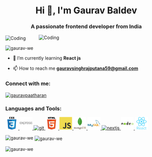 <h1 align="center">Hi 👋, I'm Gaurav Baldev</h1>
<h3 align="center">A passionate frontend developer from India</h3>
<img align="center" src="https://www.vecteezy.com/free-vector/coder" width="200" alt="Coding">
<img align="right" width="400" src="https://www.peakpx.com/en/hd-wallpaper-desktop-knypz" alt="Coding">

<p align="left"> <img src="https://komarev.com/ghpvc/?username=gaurav-we&label=Profile%20views&color=0e75b6&style=flat" alt="gaurav-we" /> </p>

- 🌱 I’m currently learning **React js**

- 📫 How to reach me **gauravsinghrajputana59@gmail.com**

<h3 align="left">Connect with me:</h3>
<p align="left">
<a href="https://instagram.com/gauravpaatharan" target="blank"><img align="center" src="https://raw.githubusercontent.com/rahuldkjain/github-profile-readme-generator/master/src/images/icons/Social/instagram.svg" alt="gauravpaatharan" height="30" width="40" /></a>
</p>

<h3 align="left">Languages and Tools:</h3>
<p align="left"> <a href="https://www.w3schools.com/css/" target="_blank" rel="noreferrer"> <img src="https://raw.githubusercontent.com/devicons/devicon/master/icons/css3/css3-original-wordmark.svg" alt="css3" width="40" height="40"/> </a> <a href="https://expressjs.com" target="_blank" rel="noreferrer"> <img src="https://raw.githubusercontent.com/devicons/devicon/master/icons/express/express-original-wordmark.svg" alt="express" width="40" height="40"/> </a> <a href="https://git-scm.com/" target="_blank" rel="noreferrer"> <img src="https://www.vectorlogo.zone/logos/git-scm/git-scm-icon.svg" alt="git" width="40" height="40"/> </a> <a href="https://www.w3.org/html/" target="_blank" rel="noreferrer"> <img src="https://raw.githubusercontent.com/devicons/devicon/master/icons/html5/html5-original-wordmark.svg" alt="html5" width="40" height="40"/> </a> <a href="https://developer.mozilla.org/en-US/docs/Web/JavaScript" target="_blank" rel="noreferrer"> <img src="https://raw.githubusercontent.com/devicons/devicon/master/icons/javascript/javascript-original.svg" alt="javascript" width="40" height="40"/> </a> <a href="https://www.mongodb.com/" target="_blank" rel="noreferrer"> <img src="https://raw.githubusercontent.com/devicons/devicon/master/icons/mongodb/mongodb-original-wordmark.svg" alt="mongodb" width="40" height="40"/> </a> <a href="https://www.mysql.com/" target="_blank" rel="noreferrer"> <img src="https://raw.githubusercontent.com/devicons/devicon/master/icons/mysql/mysql-original-wordmark.svg" alt="mysql" width="40" height="40"/> </a> <a href="https://nextjs.org/" target="_blank" rel="noreferrer"> <img src="https://cdn.worldvectorlogo.com/logos/nextjs-2.svg" alt="nextjs" width="40" height="40"/> </a> <a href="https://nodejs.org" target="_blank" rel="noreferrer"> <img src="https://raw.githubusercontent.com/devicons/devicon/master/icons/nodejs/nodejs-original-wordmark.svg" alt="nodejs" width="40" height="40"/> </a> <a href="https://reactjs.org/" target="_blank" rel="noreferrer"> <img src="https://raw.githubusercontent.com/devicons/devicon/master/icons/react/react-original-wordmark.svg" alt="react" width="40" height="40"/> </a> </p>

<p><img align="left" src="https://github-readme-stats.vercel.app/api/top-langs?username=gaurav-we&show_icons=true&locale=en&layout=compact" alt="gaurav-we" /></p>

<p>&nbsp;<img align="center" src="https://github-readme-stats.vercel.app/api?username=gaurav-we&show_icons=true&locale=en" alt="gaurav-we" /></p>

<p><img align="center" src="https://github-readme-streak-stats.herokuapp.com/?user=gaurav-we&" alt="gaurav-we" /></p>

